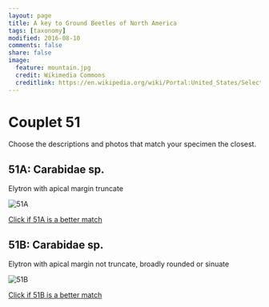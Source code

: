 ```yaml
---
layout: page
title: A key to Ground Beetles of North America
tags: [taxonomy]
modified: 2016-08-10
comments: false
share: false
image:
  feature: mountain.jpg
  credit: Wikimedia Commons
  creditlink: https://en.wikipedia.org/wiki/Portal:United_States/Selected_panorama#/media/File:Mount_Ellinor,_Mount_Washington_Panorama.jpg
---
```


# Couplet 51


Choose the descriptions and photos that match your specimen the closest. 

## 51A: Carabidae sp. 

Elytron with apical margin truncate

![51A](//klevan.github.io/images/keyfigs/Key1_51_51A.png)

[Click if 51A is a better match](//klevan.github.io/dynamicTaxonomy/Key1_52)


## 51B: Carabidae sp. 

Elytron with apical margin not truncate, broadly rounded or sinuate

![51B](//klevan.github.io/images/keyfigs/Key1_51_51B.png)

[Click if 51B is a better match](//klevan.github.io/dynamicTaxonomy/Key1_57)

